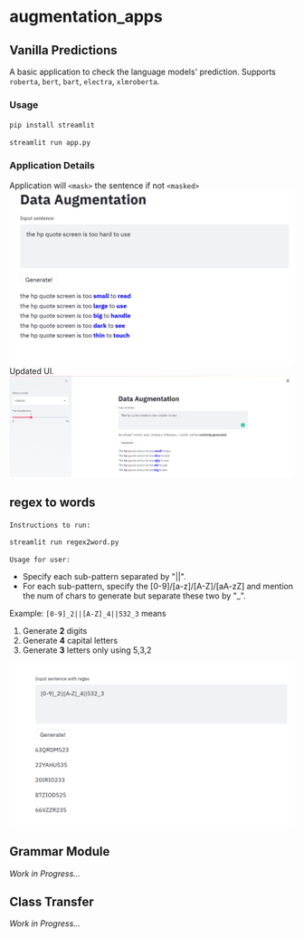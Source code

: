 # augmentation_apps

## Vanilla Predictions
A basic application to check the language models' prediction. Supports `roberta`, `bert`, `bart`, `electra`, `xlmroberta`.

### Usage 

`pip install streamlit`

`streamlit run app.py`

### Application Details

Application will `<mask>` the sentence if not `<masked>`
![Prediction-1](imgs/testing_data2.PNG)
Updated UI.
![Prediction-2 updated](imgs/roberta.PNG)

## regex to words

`Instructions to run:`

```
streamlit run regex2word.py
```


`Usage for user:` 
* Specify each sub-pattern separated by "||".
* For each sub-pattern, specify the [0-9]/[a-z]/[A-Z]/[aA-zZ] and mention the num of chars to generate but separate these two by "_".


Example: `[0-9]_2||[A-Z]_4||532_3`
means 
1. Generate __2__ digits
2. Generate __4__ capital letters
3. Generate __3__ letters only using 5,3,2

![Regex 2 Word Image](imgs/regex2word.png)

## Grammar Module
_Work in Progress..._
## Class Transfer
_Work in Progress..._